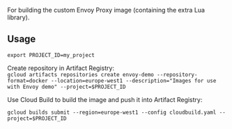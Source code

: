 For building the custom Envoy Proxy image (containing the extra Lua library).

## Usage
`export PROJECT_ID=my_project`

Create repository in Artifact Registry:  
`gcloud artifacts repositories create envoy-demo --repository-format=docker --location=europe-west1 --description="Images for use with Envoy demo" --project=$PROJECT_ID`

Use Cloud Build to build the image and push it into Artifact Registry:
```
gcloud builds submit --region=europe-west1 --config cloudbuild.yaml --project=$PROJECT_ID
```

